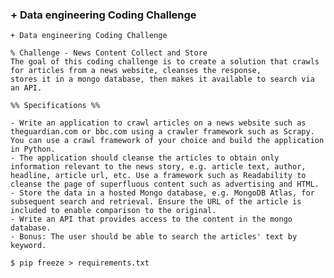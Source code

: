 ### + Data engineering Coding Challenge

    + Data engineering Coding Challenge

    % Challenge - News Content Collect and Store
    The goal of this coding challenge is to create a solution that crawls for articles from a news website, cleanses the response,
    stores it in a mongo database, then makes it available to search via an API.

    %% Specifications %%

    - Write an application to crawl articles on a news website such as theguardian.com or bbc.com using a crawler framework such as Scrapy. You can use a crawl framework of your choice and build the application in Python.
    - The application should cleanse the articles to obtain only information relevant to the news story, e.g. article text, author, headline, article url, etc. Use a framework such as Readability to cleanse the page of superfluous content such as advertising and HTML.
    - Store the data in a hosted Mongo database, e.g. MongoDB Atlas, for subsequent search and retrieval. Ensure the URL of the article is included to enable comparison to the original.
    - Write an API that provides access to the content in the mongo database.
    - Bonus: The user should be able to search the articles' text by keyword.

    $ pip freeze > requirements.txt
